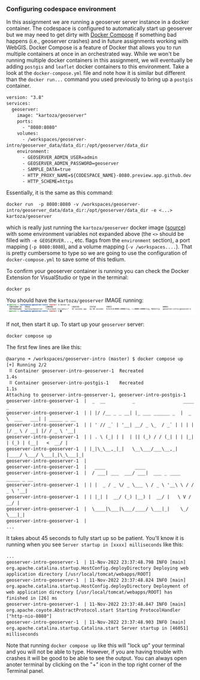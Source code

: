 
### Configuring codespace environment
In this assignment we are running a geoserver server instance in a docker container. The codespace is configured to automatically start up geoserver but we may need to get dirty with [Docker Compose](https://docs.docker.com/compose/) if something bad happens (i.e., geoserver crashes) and in future assignments working with WebGIS. Docker Compose is a feature of Docker that allows you to run multiple containers at once in an orchestrated way. While we won't be running multiple docker containers in this assignment, we will eventually be adding `postgis` and `leaflet` docker containers to this environment. Take a look at the `docker-compose.yml` file and note how it is similar but different than the `docker run...` command you used previously to bring up a `postgis` container.
```
version: "3.8"
services:
  geoserver:
    image: "kartoza/geoserver"
    ports:
      - "8080:8080"
    volumes:
      - /workspaces/geoserver-intro/geoserver_data/data_dir:/opt/geoserver/data_dir
    environment:
      - GEOSERVER_ADMIN_USER=admin
      - GEOSERVER_ADMIN_PASSWORD=geoserver
      - SAMPLE_DATA=true
      - HTTP_PROXY_NAME=${CODESPACE_NAME}-8080.preview.app.github.dev
      - HTTP_SCHEME=https
```
Essentially, it is the same as this command:
```
docker run  -p 8080:8080 -v /workspaces/geoserver-intro/geoserver_data/data_dir:/opt/geoserver/data_dir -e <...> kartoza/geoserver
```
which is really just running the `kartoza/geoserver` docker image ([source](https://github.com/kartoza/docker-geoserver)) with some environment variables not expanded above (the `<>` should be filled with `-e GEOSERVER...`, etc. flags from the `environment` section), a port mapping (`-p 8080:8080`), and a volume mapping (`-v /workspaces....`). That is pretty cumbersome to type so we are going to use the configuration of `docker-compose.yml` to save some of this tedium.

To confirm your geoserver container is running you can check the Docker Extension for VisualStudio or type in the terminal:
```
docker ps
```
You should have the `kartoza/geoserver` IMAGE running:
![docker-ps-geoserver-running.png](./media/docker-ps-geoserver-running.png)

If not, then start it up. To start up your `geoserver` server:
```
docker compose up
```

The first few lines are like this:
```
@aaryno ➜ /workspaces/geoserver-intro (master) $ docker compose up
[+] Running 2/2
 ⠿ Container geoserver-intro-geoserver-1  Recreated                                                                                                                                                                        1.4s
 ⠿ Container geoserver-intro-postgis-1    Recreated                                                                                                                                                                        1.1s
Attaching to geoserver-intro-geoserver-1, geoserver-intro-postgis-1
geoserver-intro-geoserver-1  |  _  __          _                  ____             _             
geoserver-intro-geoserver-1  | | |/ /__ _ _ __| |_ ___ ______ _  |  _ \  ___   ___| | _____ _ __ 
geoserver-intro-geoserver-1  | | ' // _` | '__| __/ _ \_  / _` | | | | |/ _ \ / __| |/ / _ \ '__|
geoserver-intro-geoserver-1  | | . \ (_| | |  | || (_) / / (_| | | |_| | (_) | (__|   <  __/ |   
geoserver-intro-geoserver-1  | |_|\_\__,_|_|   \__\___/___\__,_| |____/ \___/ \___|_|\_\___|_|   
geoserver-intro-geoserver-1  |                                                                   
geoserver-intro-geoserver-1  |   ____           ____                           
geoserver-intro-geoserver-1  |  / ___| ___  ___/ ___|  ___ _ ____   _____ _ __ 
geoserver-intro-geoserver-1  | | |  _ / _ \/ _ \___ \ / _ \ '__\ \ / / _ \ '__|
geoserver-intro-geoserver-1  | | |_| |  __/ (_) |__) |  __/ |   \ V /  __/ |   
geoserver-intro-geoserver-1  |  \____|\___|\___/____/ \___|_|    \_/ \___|_|   
geoserver-intro-geoserver-1  |       
...                                          
```

It takes about 45 seconds to fully start up so be patient. You'll know it is running when you see `Server startup in [xxxx] milliseconds` like this:
```
...
geoserver-intro-geoserver-1  | 11-Nov-2022 23:37:48.798 INFO [main] org.apache.catalina.startup.HostConfig.deployDirectory Deploying web application directory [/usr/local/tomcat/webapps/ROOT]
geoserver-intro-geoserver-1  | 11-Nov-2022 23:37:48.824 INFO [main] org.apache.catalina.startup.HostConfig.deployDirectory Deployment of web application directory [/usr/local/tomcat/webapps/ROOT] has finished in [26] ms
geoserver-intro-geoserver-1  | 11-Nov-2022 23:37:48.847 INFO [main] org.apache.coyote.AbstractProtocol.start Starting ProtocolHandler ["http-nio-8080"]
geoserver-intro-geoserver-1  | 11-Nov-2022 23:37:48.903 INFO [main] org.apache.catalina.startup.Catalina.start Server startup in [46051] milliseconds
```

Note that running `docker compose up` like this will "lock up" your terminal and you will not be able to type. However, if you are having trouble with crashes it will be good to be able to see the output. You can always open anoter terminal by clicking on the "+" icon in the top right corner of the Terminal panel.